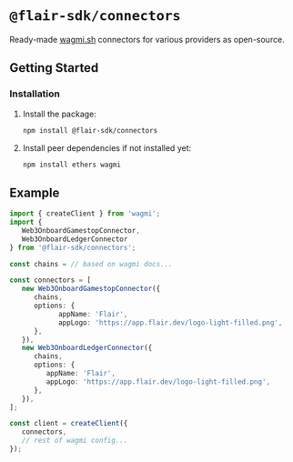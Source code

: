 # `@flair-sdk/connectors`

Ready-made [wagmi.sh](https://wagmi.sh) connectors for various providers as open-source.

## Getting Started

### Installation

1. Install the package:

   ```sh
   npm install @flair-sdk/connectors
   ```

2. Install peer dependencies if not installed yet:

   ```sh
   npm install ethers wagmi
   ```

## Example

```ts
import { createClient } from 'wagmi';
import {
   Web3OnboardGamestopConnector,
   Web3OnboardLedgerConnector
} from '@flair-sdk/connectors';

const chains = // based on wagmi docs...

const connectors = [
   new Web3OnboardGamestopConnector({
      chains,
      options: {
            appName: 'Flair',
            appLogo: 'https://app.flair.dev/logo-light-filled.png',
      },
   }),
   new Web3OnboardLedgerConnector({
      chains,
      options: {
         appName: 'Flair',
         appLogo: 'https://app.flair.dev/logo-light-filled.png',
      },
   }),
];

const client = createClient({
   connectors,
   // rest of wagmi config...
});
```